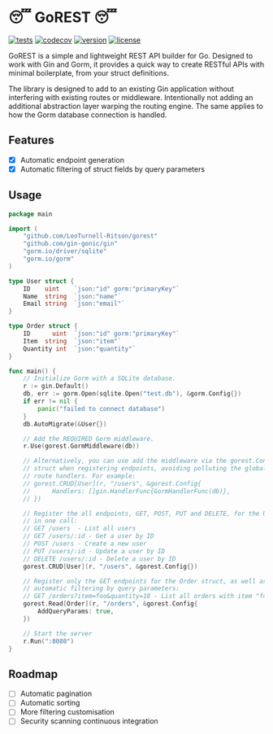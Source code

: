 # :sleeping: GoREST :sleeping:

[![tests](https://img.shields.io/github/actions/workflow/status/LeoTurnell-Ritson/gorest/go-tests.yml?label=tests)](https://github.com/LeoTurnell-Ritson/gorest/actions/workflows/go-tests.yml)
[![codecov](https://codecov.io/gh/LeoTurnell-Ritson/gorest/graph/badge.svg?token=5JNQSV243V)](https://codecov.io/gh/LeoTurnell-Ritson/gorest)
[![version](https://img.shields.io/github/v/tag/LeoTurnell-Ritson/gorest?label=version&sort=semver)](https://github.com/LeoTurnell-Ritson/gorest/tags)
[![license](https://img.shields.io/github/license/LeoTurnell-Ritson/gorest)](https://github.com/LeoTurnell-Ritson/gorest/blob/master/LICENSE)


GoREST is a simple and lightweight REST API builder for Go. Designed to work with Gin and Gorm, it provides a quick way to create RESTful APIs with minimal boilerplate, from your struct definitions.

The library is designed to add to an existing Gin application without interfering with existing routes or middleware. Intentionally not adding an additional abstraction layer warping the routing engine. The same applies to how the Gorm database connection is handled.

## Features

- [x] Automatic endpoint generation
- [x] Automatic filtering of struct fields by query parameters

## Usage

```go
package main

import (
    "github.com/LeoTurnell-Ritson/gorest"
    "github.com/gin-gonic/gin"
    "gorm.io/driver/sqlite"
    "gorm.io/gorm"
)

type User struct {
    ID    uint    `json:"id" gorm:"primaryKey"`
    Name  string  `json:"name"`
    Email string  `json:"email"`
}

type Order struct {
    ID      uint  `json:"id" gorm:"primaryKey"`
    Item  string  `json:"item"`
    Quantity int  `json:"quantity"`
}

func main() {
    // Initialize Gorm with a SQLite database.
    r := gin.Default()
    db, err := gorm.Open(sqlite.Open("test.db"), &gorm.Config{})
    if err != nil {
        panic("failed to connect database")
    }
    db.AutoMigrate(&User{})

    // Add the REQUIRED Gorm middleware. 
    r.Use(gorest.GormMiddleware(db))

    // Alternatively, you can use add the middleware via the gorest.Config 
    // struct when registering endpoints, avoiding polluting the global 
    // route handlers. For example:
    // gorest.CRUD[User](r, "/users", &gorest.Config{
    //      Handlers: []gin.HandlerFunc{GormHandlerFunc(db)},
    // })

    // Register the all endpoints, GET, POST, PUT and DELETE, for the User struct
    // in one call:
    // GET /users  - List all users
    // GET /users/:id - Get a user by ID
    // POST /users - Create a new user
    // PUT /users/:id - Update a user by ID
    // DELETE /users/:id - Delete a user by ID
    gorest.CRUD[User](r, "/users", &gorest.Config{})

    // Register only the GET endpoints for the Order struct, as well as enabling
    // automatic filtering by query parameters:
    // GET /orders?item=foo&quantity=10 - List all orders with item "foo" and quantity 10
    gorest.Read[Order](r, "/orders", &gorest.Config{
        AddQueryParams: true,
    })

    // Start the server
    r.Run(":8080")
}
```

## Roadmap

- [ ] Automatic pagination
- [ ] Automatic sorting
- [ ] More filtering customisation
- [ ] Security scanning continuous integration
